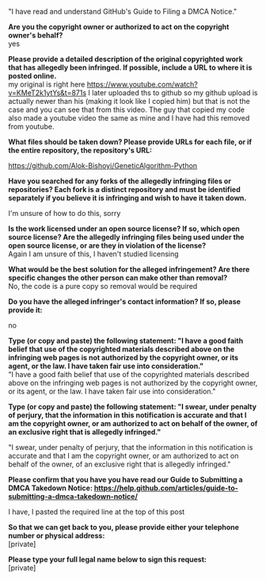 "I have read and understand GitHub's Guide to Filing a DMCA Notice."

**Are you the copyright owner or authorized to act on the copyright owner's behalf?**  
yes

**Please provide a detailed description of the original copyrighted work that has allegedly been infringed. If possible, include a URL to where it is posted online.**  
my original is right here https://www.youtube.com/watch?v=KMeT2k1ytYs&t=871s I later uploaded ths to github so my github upload is actually newer than his (making it look like I copied him) but that is not the case and you can see that from this video. The guy that copied my code also made a youtube video the same as mine and I have had this removed from youtube.

**What files should be taken down? Please provide URLs for each file, or if the entire repository, the repository's URL:**   

https://github.com/Alok-Bishoyi/GeneticAlgorithm-Python

**Have you searched for any forks of the allegedly infringing files or repositories? Each fork is a distinct repository and must be identified separately if you believe it is infringing and wish to have it taken down.**  

I'm unsure of how to do this, sorry

**Is the work licensed under an open source license? If so, which open source license? Are the allegedly infringing files being used under the open source license, or are they in violation of the license?**  
Again I am unsure of this, I haven't studied licensing

**What would be the best solution for the alleged infringement? Are there specific changes the other person can make other than removal?**   
No, the code is a pure copy so removal would be required

**Do you have the alleged infringer's contact information? If so, please provide it:**  

no

**Type (or copy and paste) the following statement: "I have a good faith belief that use of the copyrighted materials described above on the infringing web pages is not authorized by the copyright owner, or its agent, or the law. I have taken fair use into consideration."**  
"I have a good faith belief that use of the copyrighted materials described above on the infringing web pages is not authorized by the copyright owner, or its agent, or the law. I have taken fair use into consideration."  

**Type (or copy and paste) the following statement: "I swear, under penalty of perjury, that the information in this notification is accurate and that I am the copyright owner, or am authorized to act on behalf of the owner, of an exclusive right that is allegedly infringed."**  

"I swear, under penalty of perjury, that the information in this notification is accurate and that I am the copyright owner, or am authorized to act on behalf of the owner, of an exclusive right that is allegedly infringed."  

**Please confirm that you have you have read our Guide to Submitting a DMCA Takedown Notice: https://help.github.com/articles/guide-to-submitting-a-dmca-takedown-notice/**  

I have, I pasted the required line at the top of this post  

**So that we can get back to you, please provide either your telephone number or physical address:**  
[private]  

**Please type your full legal name below to sign this request:**  
[private]
